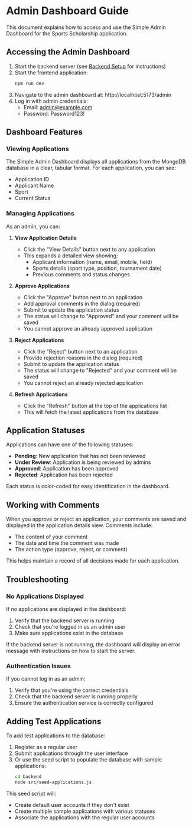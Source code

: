 # Admin Dashboard Guide

This document explains how to access and use the Simple Admin Dashboard for the Sports Scholarship application.

## Accessing the Admin Dashboard

1. Start the backend server (see [Backend Setup](./BACKEND_SETUP.md) for instructions)
2. Start the frontend application: 
   ```bash
   npm run dev
   ```
3. Navigate to the admin dashboard at: http://localhost:5173/admin
4. Log in with admin credentials:
   - Email: admin@example.com
   - Password: Password123!

## Dashboard Features

### Viewing Applications

The Simple Admin Dashboard displays all applications from the MongoDB database in a clear, tabular format. For each application, you can see:

- Application ID
- Applicant Name
- Sport
- Current Status

### Managing Applications

As an admin, you can:

1. **View Application Details**
   - Click the "View Details" button next to any application
   - This expands a detailed view showing:
     - Applicant information (name, email, mobile, field)
     - Sports details (sport type, position, tournament date)
     - Previous comments and status changes

2. **Approve Applications**
   - Click the "Approve" button next to an application
   - Add approval comments in the dialog (required)
   - Submit to update the application status
   - The status will change to "Approved" and your comment will be saved
   - You cannot approve an already approved application

3. **Reject Applications**
   - Click the "Reject" button next to an application
   - Provide rejection reasons in the dialog (required)
   - Submit to update the application status
   - The status will change to "Rejected" and your comment will be saved
   - You cannot reject an already rejected application

4. **Refresh Applications**
   - Click the "Refresh" button at the top of the applications list
   - This will fetch the latest applications from the database

## Application Statuses

Applications can have one of the following statuses:

- **Pending**: New application that has not been reviewed
- **Under Review**: Application is being reviewed by admins
- **Approved**: Application has been approved
- **Rejected**: Application has been rejected

Each status is color-coded for easy identification in the dashboard.

## Working with Comments

When you approve or reject an application, your comments are saved and displayed in the application details view. Comments include:

- The content of your comment
- The date and time the comment was made
- The action type (approve, reject, or comment)

This helps maintain a record of all decisions made for each application.

## Troubleshooting

### No Applications Displayed

If no applications are displayed in the dashboard:

1. Verify that the backend server is running
2. Check that you're logged in as an admin user
3. Make sure applications exist in the database

If the backend server is not running, the dashboard will display an error message with instructions on how to start the server.

### Authentication Issues

If you cannot log in as an admin:

1. Verify that you're using the correct credentials
2. Check that the backend server is running properly
3. Ensure the authentication service is correctly configured

## Adding Test Applications

To add test applications to the database:

1. Register as a regular user 
2. Submit applications through the user interface
3. Or use the seed script to populate the database with sample applications:
   ```bash
   cd backend
   node src/seed-applications.js
   ```

This seed script will:
- Create default user accounts if they don't exist
- Create multiple sample applications with various statuses
- Associate the applications with the regular user accounts 